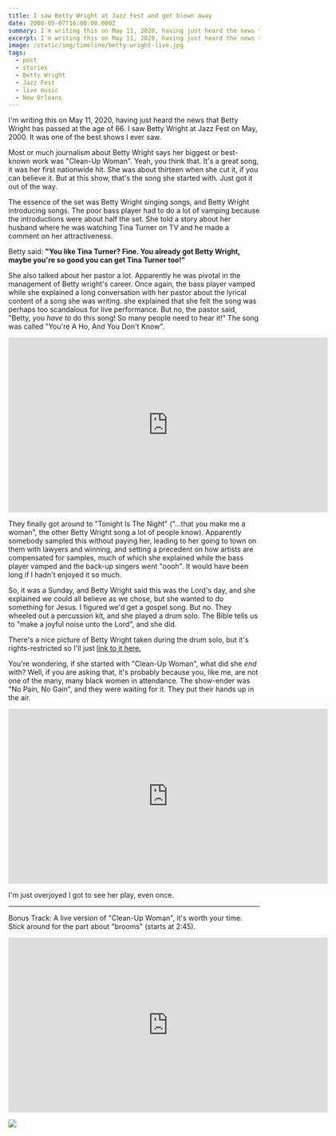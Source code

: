```yaml
---
title: I saw Betty Wright at Jazz Fest and got blown away
date: 2000-05-07T16:00:00.000Z
summary: I'm writing this on May 11, 2020, having just heard the news that Betty Wright has passed at the age of 66. I saw Betty Wright at Jazz Fest on May, 2000. It was one of the best shows I ever saw.
excerpt: I'm writing this on May 11, 2020, having just heard the news that Betty Wright has passed at the age of 66. I saw Betty Wright at Jazz Fest on May, 2000. It was one of the best shows I ever saw.
image: /static/img/timeline/betty-wright-live.jpg
tags:
  - post
  - stories
  - Betty Wright
  - Jazz Fest
  - live music
  - New Orleans
---
```

I'm writing this on May 11, 2020, having just heard the news that Betty Wright has passed at the age of 66. I saw Betty Wright at Jazz Fest on May, 2000. It was one of the best shows I ever saw.

Most or much journalism about Betty Wright says her biggest or best-known work was "Clean-Up Woman". Yeah, you think that. It's a great song, it was her first nationwide hit. She was about thirteen when she cut it, if you can believe it. But at this show, that's the song she started with. Just got it out of the way.

The essence of the set was Betty Wright singing songs, and Betty Wright introducing songs. The poor bass player had to do a lot of vamping because the introductions were about half the set. She told a story about her husband where he was watching Tina Turner on TV and he made a comment on her attractiveness.

Betty said: __"You like Tina Turner? Fine. You already got Betty Wright, maybe you're so good you can get Tina Turner too!"__

She also talked about her pastor a lot. Apparently he was pivotal in the management of Betty wright's career. Once again, the bass player vamped while she explained a long conversation with her pastor about the lyrical content of a song she was writing. she explained that she felt the song was perhaps too scandalous for live performance. But no, the pastor said, "Betty, you *have to* do this song! So many people need to hear it!" The song was called "You're A Ho, And You Don't Know".

<iframe width="640" height="350" src="https://www.youtube.com/embed/mo35dojkWFk" frameborder="0" allow="accelerometer; autoplay; encrypted-media; gyroscope; picture-in-picture" allowfullscreen></iframe>

They finally got around to "Tonight Is The Night" ("...that you make me a woman", the other Betty Wright song a lot of people know). Apparently somebody sampled this without paying her, leading to her going to town on them with lawyers and winning, and setting a precedent on how artists are compensated for samples, much of which she explained while the bass player vamped and the back-up singers went "oooh". It would have been long if I hadn't enjoyed it so much.

So, it was a Sunday, and Betty Wright said this was the Lord's day, and she explained we could all believe as we chose, but she wanted to do something for Jesus. I figured we'd get a gospel song. But no. They wheeled out a percussion kit, and she played a drum solo. The Bible tells us to "make a joyful noise unto the Lord", and she did.

There's a nice picture of Betty Wright taken during the drum solo, but it's rights-restricted so I'll just [link to it here.](https://www.gettyimages.fi/detail/news-photo/singer-betty-wright-performs-on-stage-at-the-new-orleans-news-photo/90109322)

You're wondering, if she started with "Clean-Up Woman", what did she *end* with? Well, if you are asking that, it's probably because you, like me, are not one of the many, many black women in attendance. The show-ender was "No Pain, No Gain", and they were waiting for it. They put their hands up in the air.

<iframe width="640" height="350" src="https://www.youtube.com/embed/orYYFJ_ymLc" frameborder="0" allow="accelerometer; autoplay; encrypted-media; gyroscope; picture-in-picture" allowfullscreen></iframe>

I'm just overjoyed I got to see her play, even once.

---

Bonus Track: A live version of "Clean-Up Woman", it's worth your time. Stick around for the part about "brooms" (starts at 2:45).

<iframe width="640" height="350" src="https://www.youtube.com/embed/r0ssMVL9I1Q" frameborder="0" allow="accelerometer; autoplay; encrypted-media; gyroscope; picture-in-picture" allowfullscreen></iframe>

![](/static/img/timeline/betty-wright-live.jpg)